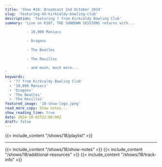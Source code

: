 ```yaml
---
title: 'Show #18: Broadcast 2nd October 2024'
slug: 'featuring-XX-kirkcaldy-bowling-club'
description: 'featuring ? from Kirkcaldy Bowling Club'
summary: 'Live on K107, THE SUNDOWN SESSIONS returns with...
 
          - 10,000 Maniacs
                    
          - Dragons
          
          - The Beatles
          
          - The Revillos
          
          - and much, much more...
'
keywords:
  - '?? from Kirkcaldy Bowling Club'
  - '10,000 Maniacs'
  - 'Dragons'
  - 'The Beatles'
  - 'The Revillos'
featured_image: '18-show-logo.jpeg'
read_more_copy: Show notes...
show_reading_time: true
date: 2024-10-02T22:00:00Z
draft: false
---
```

{{< include_content "/shows/18/playlist" >}}

---

{{< include_content "/shows/18/show-notes" >}}
{{< include_content "/shows/18/additional-resources" >}}
{{< include_content "/shows/18/track-info" >}}
